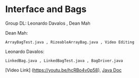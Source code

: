 # Interface and Bags

Group DL:
Leonardo Davalos ,
Dean Mah

Dean Mah: 
	
	ArrayBagTest.java , RizeableArrayBag.java , Video Editing
	
Leonardo Davalos:

	LinkedBag.java , LinkedBagTest.java , BagDriver.java

[Video Link] (https://youtu.be/hcRBo4v0p58),
[Java Doc](doc/index.html)